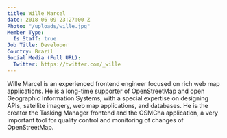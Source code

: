```yaml
---
title: Wille Marcel
date: 2018-06-09 23:27:00 Z
Photo: "/uploads/wille.jpg"
Member Type:
  Is Staff: true
Job Title: Developer
Country: Brazil
Social Media (Full URL):
  Twitter: https://twitter.com/_wille
---
```


Wille Marcel is an experienced frontend engineer focused on rich web map applications. He is a long-time supporter of OpenStreetMap and open Geographic Information Systems, with a special expertise on designing APIs, satellite imagery, web map applications, and databases. He is the creator the Tasking Manager frontend and the OSMCha application, a very important tool for quality control and monitoring of changes of OpenStreetMap.
